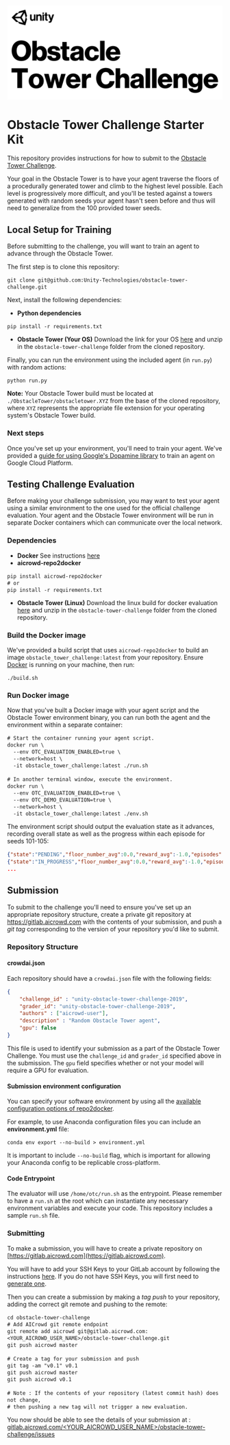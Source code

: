 ![alt text](banner.png "Obstacle Tower Challenge")

# Obstacle Tower Challenge Starter Kit

This repository provides instructions for how to submit to the [Obstacle Tower Challenge](https://unity3d.com/otc).

Your goal in the Obstacle Tower is to have your agent traverse the floors of a procedurally generated tower and 
climb to the highest level possible.  Each level is progressively more difficult, and you'll be tested against a 
towers generated with random seeds your agent hasn't seen before and thus will need to generalize from the 100 
provided tower seeds.

## Local Setup for Training

Before submitting to the challenge, you will want to train an agent to advance through the Obstacle Tower.

The first step is to clone this repository:

```
git clone git@github.com:Unity-Technologies/obstacle-tower-challenge.git
```

Next, install the following dependencies:

* **Python dependencies**
```
pip install -r requirements.txt
```
* **Obstacle Tower (Your OS)** Download the link for your OS [here](https://github.com/Unity-Technologies/obstacle-tower-env#download-the-environment) 
  and unzip in the `obstacle-tower-challenge` folder from the cloned repository.

Finally, you can run the environment using the included agent (in `run.py`) with random actions:

```
python run.py
```

**Note:** Your Obstacle Tower build must be located at `./ObstacleTower/obstacletower.XYZ` from the base of the 
cloned repository, where `XYZ` represents the appropriate file extension for your operating system's Obstacle Tower 
build.

### Next steps

Once you've set up your environment, you'll need to train your agent.  We've provided a [guide for using Google's Dopamine
library](https://github.com/Unity-Technologies/obstacle-tower-env/blob/master/examples/gcp_training.md) to train an agent on Google Cloud Platform.


## Testing Challenge Evaluation

Before making your challenge submission, you may want to test your agent using a similar environment to the one used for the official challenge evaluation. Your agent and the Obstacle Tower environment will be run in separate Docker containers which can communicate over the local network.

### Dependencies

* **Docker** See instructions [here](https://docs.docker.com/install/)
* **aicrowd-repo2docker** 
```
pip install aicrowd-repo2docker
# or
pip install -r requirements.txt
```
* **Obstacle Tower (Linux)** Download the linux build for docker evaluation [here](https://github.com/Unity-Technologies/obstacle-tower-env#download-the-environment) 
  and unzip in the `obstacle-tower-challenge` folder from the cloned repository.

### Build the Docker image

We've provided a build script that uses `aicrowd-repo2docker` to build an image `obstacle_tower_challenge:latest` from your repository.  Ensure [Docker](https://docs.docker.com/install/) is running on your machine, then run:
```
./build.sh
```

### Run Docker image

Now that you've built a Docker image with your agent script and the Obstacle Tower environment binary, you can run both the agent and 
the environment within a separate container:
```
# Start the container running your agent script.
docker run \
  --env OTC_EVALUATION_ENABLED=true \
  --network=host \
  -it obstacle_tower_challenge:latest ./run.sh

# In another terminal window, execute the environment.
docker run \
  --env OTC_EVALUATION_ENABLED=true \
  --env OTC_DEMO_EVALUATION=true \
  --network=host \
  -it obstacle_tower_challenge:latest ./env.sh
```

The environment script should output the evaluation state as it advances, recording overall state as well as the progress within each episode for seeds 101-105:
```json
{"state":"PENDING","floor_number_avg":0.0,"reward_avg":-1.0,"episodes":[],"last_update":"2019-02-09T00:17:15Z"}
{"state":"IN_PROGRESS","floor_number_avg":0.0,"reward_avg":-1.0,"episodes":[{"state":"IN_PROGRESS","seed":101,"floor_number":0,"reward":0.0,"step_count":0}],"last_update":"2019-02-09T00:17:16Z"}
...
```

## Submission

To submit to the challenge you'll need to ensure you've set up an appropriate repository structure, create a private git repository at https://gitlab.aicrowd.com with the contents of your submission, and push a _git tag_ corresponding to the version of your repository you'd like to submit.

### Repository Structure

#### crowdai.json

Each repository should have a `crowdai.json` file with the following fields:

```json
{
    "challenge_id" : "unity-obstacle-tower-challenge-2019",
    "grader_id": "unity-obstacle-tower-challenge-2019",
    "authors" : ["aicrowd-user"],
    "description" : "Random Obstacle Tower agent",
    "gpu": false
}
```

This file is used to identify your submission as a part of the Obstacle Tower Challenge.  You must use the `challenge_id` and `grader_id` specified above in the submission.  The `gpu` field specifies whether or not your model will require a GPU for evaluation.

#### Submission environment configuration

You can specify your software environment by using all the [available configuration options of repo2docker](https://repo2docker.readthedocs.io/en/latest/config_files.html).

For example, to use Anaconda configuration files you can include an **environment.yml** file:
```
conda env export --no-build > environment.yml
```

It is important to include `--no-build` flag, which is important for allowing your Anaconda config to be replicable cross-platform.

#### Code Entrypoint

The evaluator will use `/home/otc/run.sh` as the entrypoint. Please remember to have a `run.sh` at the root which can instantiate any necessary environment variables and execute your code. This repository includes a sample `run.sh` file.

### Submitting 
To make a submission, you will have to create a private repository on [https://gitlab.aicrowd.com](https://gitlab.aicrowd.com).

You will have to add your SSH Keys to your GitLab account by following the instructions [here](https://docs.gitlab.com/ee/gitlab-basics/create-your-ssh-keys.html).
If you do not have SSH Keys, you will first need to [generate one](https://docs.gitlab.com/ee/ssh/README.html#generating-a-new-ssh-key-pair).

Then you can create a submission by making a *tag push* to your repository, adding the correct git remote and pushing to the remote:

```
cd obstacle-tower-challenge
# Add AICrowd git remote endpoint
git remote add aicrowd git@gitlab.aicrowd.com:<YOUR_AICROWD_USER_NAME>/obstacle-tower-challenge.git
git push aicrowd master

# Create a tag for your submission and push
git tag -am "v0.1" v0.1
git push aicrowd master
git push aicrowd v0.1

# Note : If the contents of your repository (latest commit hash) does not change, 
# then pushing a new tag will not trigger a new evaluation.
```
You now should be able to see the details of your submission at : 
[gitlab.aicrowd.com/<YOUR_AICROWD_USER_NAME>/obstacle-tower-challenge/issues](gitlab.aicrowd.com/<YOUR_AICROWD_USER_NAME>/obstacle-tower-challenge/issues)
